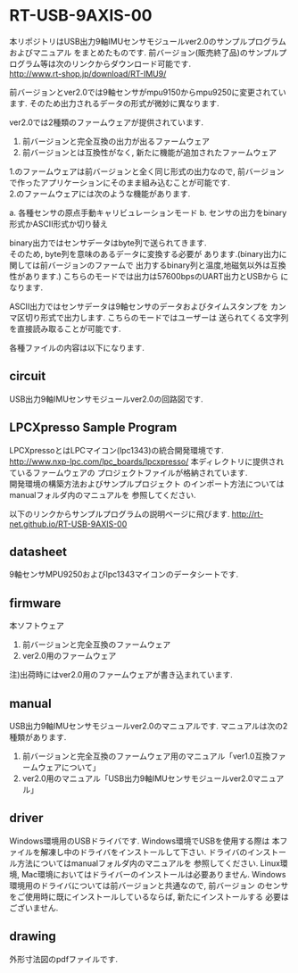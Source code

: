 # RT-USB-9AXIS-00


本リポジトリはUSB出力9軸IMUセンサモジュールver2.0のサンプルプログラムおよびマニュアル
をまとめたものです.  前バージョン(販売終了品)のサンプルプログラム等は次のリンクからダウンロード可能です.  
http://www.rt-shop.jp/download/RT-IMU9/

前バージョンとver2.0では9軸センサがmpu9150からmpu9250に変更されています. 
そのため出力されるデータの形式が微妙に異なります.  

ver2.0では2種類のファームウェアが提供されています.  

1. 前バージョンと完全互換の出力が出るファームウェア
2. 前バージョンとは互換性がなく, 新たに機能が追加されたファームウェア

1.のファームウェアは前バージョンと全く同じ形式の出力なので, 前バージョンで作ったアプリケーションにそのまま組み込むことが可能です.  
2.のファームウェアには次のような機能があります.

 a. 各種センサの原点手動キャリビュレーションモード
 b. センサの出力をbinary形式かASCII形式か切り替え
 
binary出力ではセンサデータはbyte列で送られてきます.  
そのため, byte列を意味のあるデータに変換する必要が
あります.(binary出力に関しては前バージョンのファームで
出力するbinary列と温度,地磁気以外は互換性があります.)
こちらのモードでは出力は57600bpsのUART出力とUSBから
になります.  

ASCII出力ではセンサデータは9軸センサのデータおよびタイムスタンプを
カンマ区切り形式で出力します.  こちらのモードではユーザーは
送られてくる文字列を直接読み取ることが可能です. 


各種ファイルの内容は以下になります.  

## circuit 
USB出力9軸IMUセンサモジュールver2.0の回路図です.

## LPCXpresso Sample Program 
LPCXpressoとはLPCマイコン(lpc1343)の統合開発環境です.  
<http://www.nxp-lpc.com/lpc_boards/lpcxpresso/>
本ディレクトリに提供されているファームウェアの
プロジェクトファイルが格納されています.  
開発環境の構築方法およびサンプルプロジェクト
のインポート方法についてはmanualフォルダ内のマニュアルを
参照してください.  

以下のリンクからサンプルプログラムの説明ページに飛びます.
http://rt-net.github.io/RT-USB-9AXIS-00


## datasheet
9軸センサMPU9250およびlpc1343マイコンのデータシートです.

## firmware 
本ソフトウェア
1. 前バージョンと完全互換のファームウェア
2. ver2.0用のファームウェア

注)出荷時にはver2.0用のファームウェアが書き込まれています.


## manual
USB出力9軸IMUセンサモジュールver2.0のマニュアルです.
マニュアルは次の2種類があります.  

1. 前バージョンと完全互換のファームウェア用のマニュアル「ver1.0互換ファームウェアについて」
2. ver2.0用のマニュアル「USB出力9軸IMUセンサモジュールver2.0マニュアル」

## driver
Windows環境用のUSBドライバです.  Windows環境でUSBを使用する際は
本ファイルを解凍し中のドライバをインストールして下さい. 
ドライバのインストール方法についてはmanualフォルダ内のマニュアルを
参照してください.
Linux環境, Mac環境においてはドライバーのインストールは必要ありません.
Windows環境用のドライバについては前バージョンと共通なので, 前バージョン
のセンサをご使用時に既にインストールしているならば, 新たにインストールする
必要はございません.  

## drawing
外形寸法図のpdfファイルです.  



  


